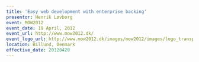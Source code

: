 ```yaml
---
title: 'Easy web development with enterprise backing'
presentor: Henrik Løvborg
event: MOW2012
event_date: 19 April, 2012
event_url: http://www.mow2012.dk/
event_logo_url: http://www.mow2012.dk/images/mow2012/images/logo_transparent.png
location: Billund, Denmark
effective_date: 20120420
---
```

